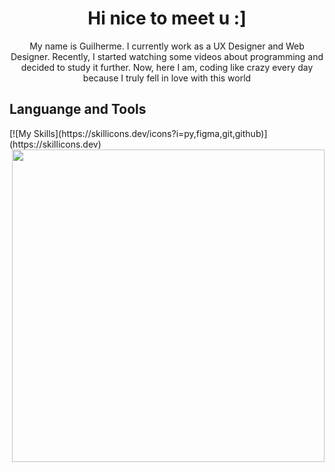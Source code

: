 <h1 align="center">Hi nice to meet u :]</h1>
<p align="center">My name is Guilherme. I currently work as a UX Designer and Web Designer. Recently, I started watching some videos about programming and decided to study it further. Now, here I am, coding like crazy every day because I truly fell in love with this world</p>

  ##
<h2 align="left"> Languange and Tools </h2>
[![My Skills](https://skillicons.dev/icons?i=py,figma,git,github)](https://skillicons.dev)
<img align="right" src="https://i.imgur.com/leZOdBP.gif" width="500">
  
          
